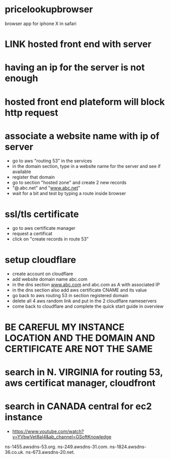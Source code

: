 # pricelookupbrowser
browser app for iphone X in safari


# LINK hosted front end with server 
# having an ip for the server is not enough 
# hosted front end plateform will block http request

# associate a website name with ip of server
- go to aws "routing 53" in the services
- in the domain section, type in a website name for the server and see if available
- register that domain
- go to section "hosted zone" and create 2 new records
- "@.abc.net" and "www.abc.net"
- wait for a bit and test by typing a route inside browser

# ssl/tls certificate
- go to aws certificate manager
- request a certificat
- click on "create records in route 53"

# setup cloudflare
- create account on cloudflare
- add website domain name abc.com
- in the dns section www.abc.com and abc.com as A with associated IP
- in the dns section also add aws certificate CNAME and its value
- go back to aws routing 53 in section registered domain
- delete all 4 aws random link and put in the 2 cloudflare nameservers
- come back to cloudflare and complete the quick start guide in overview


# BE CAREFUL MY INSTANCE LOCATION AND THE DOMAIN AND CERTIFICATE ARE NOT THE SAME
# search in N. VIRGINIA for routing 53, aws certificat manager, cloudfront
# search in CANADA central for ec2 instance
- https://www.youtube.com/watch?v=YVbwVet8aI4&ab_channel=GSoftKnowledge

ns-1455.awsdns-53.org.
ns-249.awsdns-31.com.
ns-1824.awsdns-36.co.uk.
ns-673.awsdns-20.net.

